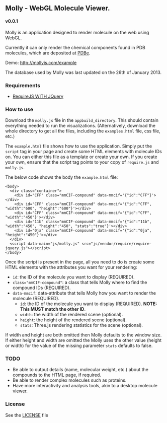 ## Molly - WebGL Molecule Viewer.

#### v0.0.1

Molly is an application designed to render molecule on the web using WebGL.

Currently it can only render the chemical components found in PDB molecules, which are deposited at [PDBe](http://www.ebi.ac.uk/pdbe-srv/pdbechem/).

Demo: http://mollyjs.com/example

The database used by Molly was last updated on the 26th of January 2013.

### Requirements

- [RequireJS WITH JQuery](http://requirejs.org/docs/jquery.html)

### How to use

Download the `molly.js` file in the `appbuild_directory`. This should contain everything needed to run the visualizations. (Alternatively, download the whole directory to get all the files, including the `examples.html` file, css file, etc.)

The `example.html` file shows how to use the application. Simply put the `script` tag in your page and create some HTML elements with molecule IDs on. You can either this file as a template or create your own. If you create your own, ensure that the script tag points to your copy of `require.js` and `molly.js`.

The below code shows the body the `example.html` file:

    <body>
      <div class="container">
        <div id="CFF" class="mmCIF-compound" data-mmcif='{"id":"CFF"}'></div>
        <div id="CFF" class="mmCIF-compound" data-mmcif='{"id":"CFF", "width":"600", "height":"600"}'></div>
        <div id="CFF" class="mmCIF-compound" data-mmcif='{"id":"CFF", "width":"450"}'></div>
        <div id="11b" class="mmCIF-compound" data-mmcif='{"id":"11b", "width":"450", "height":"450", "stats":"true"}'></div>
        <div id="0ja" class="mmCIF-compound" data-mmcif='{"id":"0ja", "height":"450"}'></div>
      </div>
      <script data-main="js/molly.js" src="js/vendor/require/require-jquery.js"></script>
    </body>

Once the script is present in the page, all you need to do is create some HTML elements with the attributes you want for your rendering:

- `id`: the ID of the molecule you want to display (REQUIRED).
- `class="mmCIF-compound"`: a class that tells Molly where to find the compound IDs (REQUIRED).
- `data-mmcif`: data-attribute that tells Molly how you want to render the molecule (REQUIRED).
  - `id`: the ID of the molecule you want to display (REQUIRED). **__NOTE: This MUST match the other ID__**.
  - `width`: the width of the rendered scene (optional).
  - `height`: the height of the rendered scene (optional).
  - `stats`: Three.js rendering statistics for the scene (optional).

If width and height are both omitted then Molly defaults to the window size.
If either height and width are omitted the Molly uses the other value (height or width) for the value of the missing parameter
`stats` defaults to false.

### TODO

- Be able to output details (name, molecular weight, etc.) about the compounds to the HTML page, if required.
- Be able to render complex molecules such as proteins.
- Have more interactivity and analysis tools, akin to a desktop molecule viewer.

### License

See the [LICENSE](https://github.com/psb/molly.js/blob/master/LICENSE.txt) file